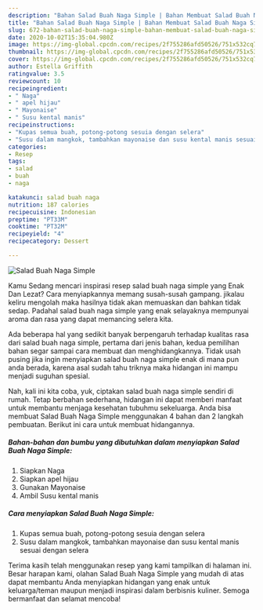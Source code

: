 ```yaml
---
description: "Bahan Salad Buah Naga Simple | Bahan Membuat Salad Buah Naga Simple Yang Enak Banget"
title: "Bahan Salad Buah Naga Simple | Bahan Membuat Salad Buah Naga Simple Yang Enak Banget"
slug: 672-bahan-salad-buah-naga-simple-bahan-membuat-salad-buah-naga-simple-yang-enak-banget
date: 2020-10-02T15:35:04.980Z
image: https://img-global.cpcdn.com/recipes/2f755286afd50526/751x532cq70/salad-buah-naga-simple-foto-resep-utama.jpg
thumbnail: https://img-global.cpcdn.com/recipes/2f755286afd50526/751x532cq70/salad-buah-naga-simple-foto-resep-utama.jpg
cover: https://img-global.cpcdn.com/recipes/2f755286afd50526/751x532cq70/salad-buah-naga-simple-foto-resep-utama.jpg
author: Estella Griffith
ratingvalue: 3.5
reviewcount: 10
recipeingredient:
- " Naga"
- " apel hijau"
- " Mayonaise"
- " Susu kental manis"
recipeinstructions:
- "Kupas semua buah, potong-potong sesuia dengan selera"
- "Susu dalam mangkok, tambahkan mayonaise dan susu kental manis sesuai dengan selera"
categories:
- Resep
tags:
- salad
- buah
- naga

katakunci: salad buah naga 
nutrition: 187 calories
recipecuisine: Indonesian
preptime: "PT33M"
cooktime: "PT32M"
recipeyield: "4"
recipecategory: Dessert

---
```



![Salad Buah Naga Simple](https://img-global.cpcdn.com/recipes/2f755286afd50526/751x532cq70/salad-buah-naga-simple-foto-resep-utama.jpg)

Kamu Sedang mencari inspirasi resep salad buah naga simple yang Enak Dan Lezat? Cara menyiapkannya memang susah-susah gampang. jikalau keliru mengolah maka hasilnya tidak akan memuaskan dan bahkan tidak sedap. Padahal salad buah naga simple yang enak selayaknya mempunyai aroma dan rasa yang dapat memancing selera kita.



Ada beberapa hal yang sedikit banyak berpengaruh terhadap kualitas rasa dari salad buah naga simple, pertama dari jenis bahan, kedua pemilihan bahan segar sampai cara membuat dan menghidangkannya. Tidak usah pusing jika ingin menyiapkan salad buah naga simple enak di mana pun anda berada, karena asal sudah tahu triknya maka hidangan ini mampu menjadi suguhan spesial.


Nah, kali ini kita coba, yuk, ciptakan salad buah naga simple sendiri di rumah. Tetap berbahan sederhana, hidangan ini dapat memberi manfaat untuk membantu menjaga kesehatan tubuhmu sekeluarga. Anda bisa membuat Salad Buah Naga Simple menggunakan 4 bahan dan 2 langkah pembuatan. Berikut ini cara untuk membuat hidangannya.

<!--inarticleads1-->

##### Bahan-bahan dan bumbu yang dibutuhkan dalam menyiapkan Salad Buah Naga Simple:

1. Siapkan  Naga
1. Siapkan  apel hijau
1. Gunakan  Mayonaise
1. Ambil  Susu kental manis




<!--inarticleads2-->

##### Cara menyiapkan Salad Buah Naga Simple:

1. Kupas semua buah, potong-potong sesuia dengan selera
1. Susu dalam mangkok, tambahkan mayonaise dan susu kental manis sesuai dengan selera




Terima kasih telah menggunakan resep yang kami tampilkan di halaman ini. Besar harapan kami, olahan Salad Buah Naga Simple yang mudah di atas dapat membantu Anda menyiapkan hidangan yang enak untuk keluarga/teman maupun menjadi inspirasi dalam berbisnis kuliner. Semoga bermanfaat dan selamat mencoba!
